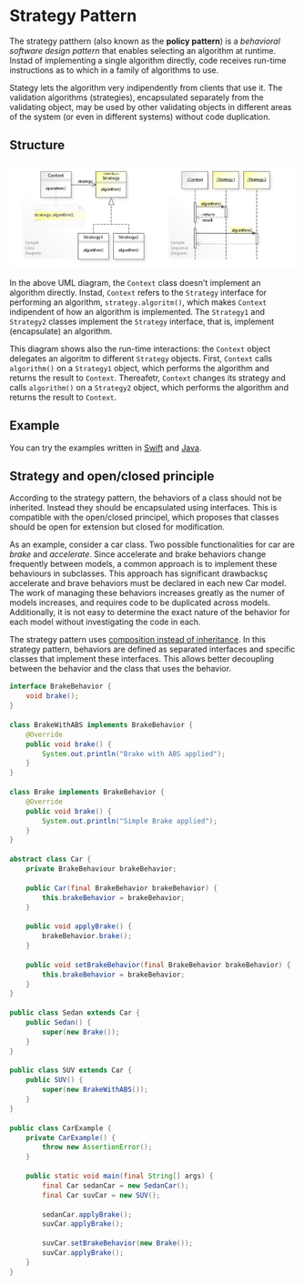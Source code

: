 # Strategy Pattern

The strategy patthern (also known as the **policy pattern**) is a _behavioral software design pattern_ that enables selecting an algorithm at runtime. Instad of implementing a single algorithm directly, code receives run-time instructions as to which in a family of algorithms to use.

Stategy lets the algorithm very indipendently from clients that use it. The validation algorithms (strategies), encapsulated separately from the validating object, may be used by other validating objects in different areas of the system (or even in different systems) without code duplication.

## Structure

![alt text](strategy_pattern_uml_example.jpg "Strategy Pattern UML Diagram")

In the above UML diagram, the ```Context``` class doesn't implement an algorithm directly. Instad, ```Context``` refers to the ```Strategy``` interface for performing an algorithm, ```strategy.algoritm()```, which makes ```Context``` indipendent of how an algorithm is implemented. The ```Strategy1``` and ```Strategy2``` classes implement the ```Strategy``` interface, that is, implement (encapsulate) an algorithm.

This diagram shows also the run-time interactions: the ```Context``` object delegates an algoritm to different ```Strategy``` objects. First, ```Context``` calls ```algorithm()``` on a ```Strategy1``` object, which performs the algorithm and returns the result to ```Context```. Thereafetr, ```Context``` changes its strategy and calls ```algorithm()``` on a ```Strategy2``` object, which performs the algorithm and returns the result to ```Context```.

## Example

You can try the examples written in [Swift](./billing_strategy.swift) and [Java](Strategy.java).

## Strategy and open/closed principle

According to the strategy pattern, the behaviors of a class should not be inherited. Instead they should be encapsulated using interfaces. This is compatible with the open/closed principel, which proposes that classes should be open for extension but closed for modification.

As an example, consider a car class. Two possible functionalities for car are *brake* and *accelerate*. Since accelerate and brake behaviors change frequently between models, a common approach is to implement these behaviours in subclasses. This approach has significant drawbacksç accelerate and brave behaviors must be declared in each new Car model. The work of managing these behaviors increases greatly as the numer of models increases, and requires code to be duplicated across models. Additionally, it is not easy to determine the exact nature of the behavior for each model without investigating the code in each.

The strategy pattern uses [composition instead of inheritance](../../EffectiveJava/04_Classes_and_Interfaces/18_favor_composition_over_inheritance.md). In this strategy pattern, behaviors are defined as separated interfaces and specific classes that implement these interfaces. This allows better decoupling between the behavior and the class that uses the behavior.

```java
interface BrakeBehavior {
    void brake();
}

class BrakeWithABS implements BrakeBehavior {
    @Override
    public void brake() {
        System.out.println("Brake with ABS applied");
    }
}

class Brake implements BrakeBehavior {
    @Override
    public void brake() {
        System.out.println("Simple Brake applied");
    }
}

abstract class Car {
    private BrakeBehaviour brakeBehavior;

    public Car(final BrakeBehavior brakeBehavior) {
        this.brakeBehavior = brakeBehavior;
    }

    public void applyBrake() {
        brakeBehavior.brake();
    }

    public void setBrakeBehavior(final BrakeBehavior brakeBehavior) {
        this.brakeBehavior = brakeBehavior;
    }
}

public class Sedan extends Car {
    public Sedan() {
        super(new Brake());
    }
}

public class SUV extends Car {
    public SUV() {
        super(new BrakeWithABS());
    }
}

public class CarExample {
    private CarExample() {
        throw new AssertionError();
    }

    public static void main(final String[] args) {
        final Car sedanCar = new SedanCar();
        final Car suvCar = new SUV();

        sedanCar.applyBrake();
        suvCar.applyBrake();

        suvCar.setBrakeBehavior(new Brake());
        suvCar.applyBrake();
    }
}
```
